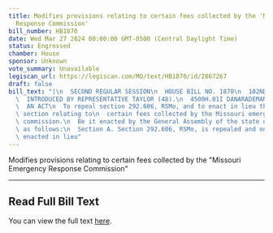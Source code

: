 ```yaml
---
title: Modifies provisions relating to certain fees collected by the 'Missouri Emergency
  Response Commission'
bill_number: HB1870
date: Wed Mar 27 2024 00:00:00 GMT-0500 (Central Daylight Time)
status: Engrossed
chamber: House
sponsor: Unknown
vote_summary: Unavailable
legiscan_url: https://legiscan.com/MO/text/HB1870/id/2867267
draft: false
bill_text: "|\n  SECOND REGULAR SESSION\n  HOUSE BILL NO. 1870\n  102ND GENERAL ASSEMBLY\n\
  \  INTRODUCED BY REPRESENTATIVE TAYLOR (48).\n  4500H.01I DANARADEMANMILLER,ChiefClerk\n\
  \  AN ACT\n  To repeal section 292.606, RSMo, and to enact in lieu thereof one new\
  \ section relating to\n  certain fees collected by the Missouri emergency response\
  \ commission.\n  Be it enacted by the General Assembly of the state of Missouri,\
  \ as follows:\n  Section A. Section 292.606, RSMo, is repealed and one new section\
  \ enacted in lieu"
---
```

Modifies provisions relating to certain fees collected by the "Missouri Emergency Response Commission"

---

## Read Full Bill Text

You can view the full text [here](https://legiscan.com/MO/text/HB1870/id/2867267).
